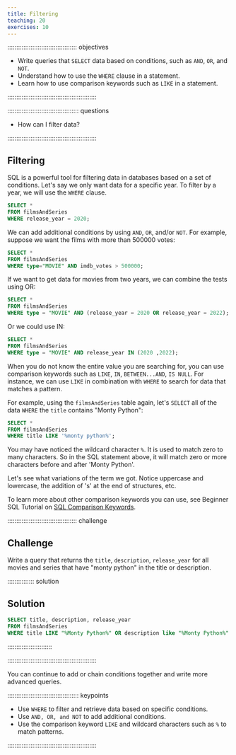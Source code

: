 ```yaml
---
title: Filtering
teaching: 20
exercises: 10
---
```


::::::::::::::::::::::::::::::::::::::: objectives

- Write queries that `SELECT` data based on conditions, such as `AND`, `OR`, and `NOT`.
- Understand how to use the `WHERE` clause in a statement.
- Learn how to use comparison keywords such as `LIKE` in a statement.

::::::::::::::::::::::::::::::::::::::::::::::::::

:::::::::::::::::::::::::::::::::::::::: questions

- How can I filter data?

::::::::::::::::::::::::::::::::::::::::::::::::::

## Filtering

SQL is a powerful tool for filtering data in databases based on a set of conditions. Let's say we only want data for a specific year. To filter by a year, we will use the `WHERE` clause.

```sql
SELECT *
FROM filmsAndSeries
WHERE release_year = 2020;
```

We can add additional conditions by using `AND`, `OR`, and/or `NOT`. For example, suppose we want the films with more than 500000 votes:

```sql
SELECT *
FROM filmsAndSeries
WHERE type="MOVIE" AND imdb_votes > 500000;
```



If we want to get data for movies from two years, we can combine the tests using OR:

```sql
SELECT *
FROM filmsAndSeries
WHERE type = "MOVIE" AND (release_year = 2020 OR release_year = 2022);
```

Or we could use IN:

```sql
SELECT *
FROM filmsAndSeries
WHERE type = "MOVIE" AND release_year IN (2020 ,2022);
```

When you do not know the entire value you are searching for, you can use comparison keywords such as `LIKE`, `IN`, `BETWEEN...AND`, `IS NULL`. For instance, we can use `LIKE` in combination with `WHERE` to search for data that matches a pattern.

For example, using the `filmsAndSeries` table again, let's `SELECT` all of the data `WHERE` the `title` contains "Monty Python":

```sql
SELECT *
FROM filmsAndSeries
WHERE title LIKE '%monty python%';
```

You may have noticed the wildcard character `%`. It is used to match zero to many characters. So in the SQL statement above, it will match zero or more characters before and after 'Monty Python'.

Let's see what variations of the term we got. Notice uppercase and lowercase, the addition of 's' at the end of structures, etc.

To learn more about other comparison keywords you can use, see Beginner SQL Tutorial on [SQL Comparison Keywords](https://beginner-sql-tutorial.com/sql-like-in-operators.htm).

:::::::::::::::::::::::::::::::::::::::  challenge

## Challenge

Write a query that returns the `title`, `description`,  `release_year`
for all movies and series that have "monty python" in the title or description.

:::::::::::::::  solution

## Solution

```sql
SELECT title, description, release_year
FROM filmsAndSeries
WHERE title LIKE "%Monty Python%" OR description like "%Monty Python%" ;
```

:::::::::::::::::::::::::

::::::::::::::::::::::::::::::::::::::::::::::::::

You can continue to add or chain conditions together and write more advanced queries.

:::::::::::::::::::::::::::::::::::::::: keypoints

- Use `WHERE` to filter and retrieve data based on specific conditions.
- Use `AND, OR, and NOT` to add additional conditions.
- Use the comparison keyword `LIKE` and wildcard characters such as `%` to match patterns.

::::::::::::::::::::::::::::::::::::::::::::::::::


